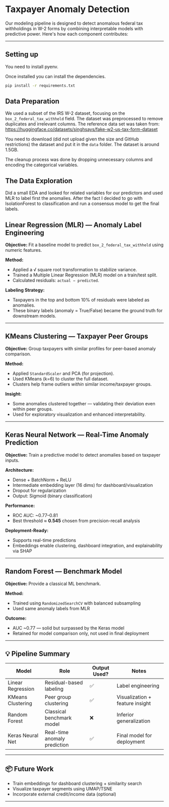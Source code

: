 # Taxpayer Anomaly Detection

Our modeling pipeline is designed to detect anomalous federal tax withholdings in W-2 forms by combining interpretable models with predictive power. Here's how each component contributes:

---

## Setting up

You need to install pyenv. 

Once installed you can install the dependencies.
```bash
pip install -r requirements.txt
```

## Data Preparation

We used a subset of the IRS W-2 dataset, focusing on the `box_2_federal_tax_withheld` field. The dataset was preprocessed to remove duplicates and irrelevant columns.
The reference data set was taken from: https://huggingface.co/datasets/singhsays/fake-w2-us-tax-form-dataset

You need to download (did not upload given the size and GitHub restrictions) the dataset and put it in the `data` folder. 
The dataset is around 1.5GB.

The cleanup process was done by dropping unnecessary columns and encoding the categorical variables.

## The Data Exploration

Did a small EDA and looked for related variables for our predictors and used MLR to label first the anomalies.
After the fact I decided to go with IsolationForest to classification and run a consensus model to get the final labels.

## Linear Regression (MLR) — Anomaly Label Engineering

**Objective:** Fit a baseline model to predict `box_2_federal_tax_withheld` using numeric features.

**Method:**
- Applied a √ square root transformation to stabilize variance.
- Trained a Multiple Linear Regression (MLR) model on a train/test split.
- Calculated residuals: `actual − predicted`.

**Labeling Strategy:**
- Taxpayers in the top and bottom 10% of residuals were labeled as anomalies.
- These binary labels (anomaly = True/False) became the ground truth for downstream models.

---

## KMeans Clustering — Taxpayer Peer Groups

**Objective:** Group taxpayers with similar profiles for peer-based anomaly comparison.

**Method:**
- Applied `StandardScaler` and PCA (for projection).
- Used KMeans (k=6) to cluster the full dataset.
- Clusters help frame outliers *within* similar income/taxpayer groups.

**Insight:**
- Some anomalies clustered together — validating their deviation even within peer groups.
- Used for exploratory visualization and enhanced interpretability.

---

## Keras Neural Network — Real-Time Anomaly Prediction

**Objective:** Train a predictive model to detect anomalies based on taxpayer inputs.

**Architecture:**
- Dense + BatchNorm + ReLU
- Intermediate embedding layer (16 dims) for dashboard/visualization
- Dropout for regularization
- Output: Sigmoid (binary classification)

**Performance:**
- ROC AUC: ~0.77–0.81
- Best threshold ≈ **0.545** chosen from precision-recall analysis

**Deployment-Ready:**
- Supports real-time predictions
- Embeddings enable clustering, dashboard integration, and explainability via SHAP

---

## Random Forest — Benchmark Model

**Objective:** Provide a classical ML benchmark.

**Method:**
- Trained using `RandomizedSearchCV` with balanced subsampling
- Used same anomaly labels from MLR

**Outcome:**
- AUC ~0.77 — solid but surpassed by the Keras model
- Retained for model comparison only, not used in final deployment

---

## 💡 Pipeline Summary

| Model            | Role                         | Output Used? | Notes |
|------------------|------------------------------|--------------|-------|
| Linear Regression| Residual-based labeling      | ✅           | Label engineering |
| KMeans Clustering| Peer group clustering        | ✅           | Visualization + feature insight |
| Random Forest    | Classical benchmark model    | ❌           | Inferior generalization |
| Keras Neural Net | Real-time anomaly prediction | ✅           | Final model for deployment |

---

## 📦 Future Work

- Train embeddings for dashboard clustering + similarity search
- Visualize taxpayer segments using UMAP/TSNE
- Incorporate external credit/income data (optional)

---
